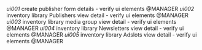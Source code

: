 *ui001* create publisher form details - verify ui elements @MANAGER
*ui002* inventory library Publishers view detail - verify ui elements @MANAGER
*ui003* inventory library media group view detail - verify ui elements @MANAGER
*ui004* inventory library Newsletters view detail - verify ui elements @MANAGER
*ui005* inventory library Adslots view detail - verify ui elements @MANAGER